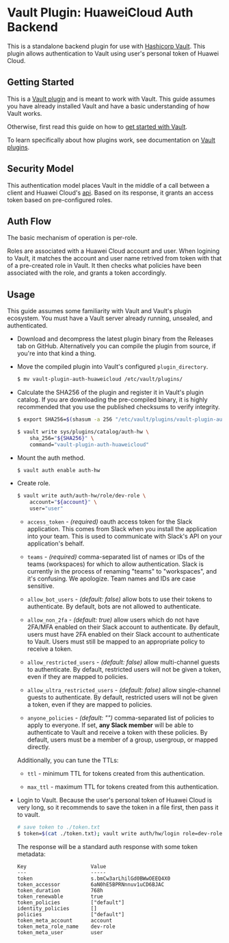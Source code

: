 # Vault Plugin: HuaweiCloud Auth Backend

This is a standalone backend plugin for use with [Hashicorp Vault](https://www.github.com/hashicorp/vault).
This plugin allows authentication to Vault using user's personal token of Huawei Cloud.

## Getting Started

This is a [Vault plugin](https://www.vaultproject.io/docs/internals/plugins.html)
and is meant to work with Vault. This guide assumes you have already installed Vault
and have a basic understanding of how Vault works.

Otherwise, first read this guide on how to [get started with Vault](https://www.vaultproject.io/intro/getting-started/install.html).

To learn specifically about how plugins work, see documentation on [Vault plugins](https://www.vaultproject.io/docs/internals/plugins.html).

## Security Model

This authentication model places Vault in the middle of a call between a client and Huawei Cloud's [api](https://support.huaweicloud.com/api-iam/iam_30_0004.html). Based on its response, it grants an access token based on pre-configured roles.

## Auth Flow

The basic mechanism of operation is per-role.

Roles are associated with a Huawei Cloud account and user. When logining to Vault, it matches the account and user name retrived from token with that of a pre-created role in Vault. It then checks what policies have been associated with the role, and grants a token accordingly.

## Usage

This guide assumes some familiarity with Vault and Vault's plugin
ecosystem. You must have a Vault server already running, unsealed, and
authenticated.

- Download and decompress the latest plugin binary from the Releases tab on
GitHub. Alternatively you can compile the plugin from source, if you're into
that kind a thing.

- Move the compiled plugin into Vault's configured `plugin_directory`.

  ```sh
  $ mv vault-plugin-auth-huaweicloud /etc/vault/plugins/
  ```

- Calculate the SHA256 of the plugin and register it in Vault's plugin catalog.
If you are downloading the pre-compiled binary, it is highly recommended that
you use the published checksums to verify integrity.

  ```sh
  $ export SHA256=$(shasum -a 256 "/etc/vault/plugins/vault-plugin-auth-huaweicloud" | cut -d' ' -f1)

  $ vault write sys/plugins/catalog/auth-hw \
      sha_256="${SHA256}" \
      command="vault-plugin-auth-huaweicloud"
  ```

- Mount the auth method.

  ```sh
  $ vault auth enable auth-hw
  ```

- Create role.

  ```sh
  $ vault write auth/auth-hw/role/dev-role \
      account="${account}" \
      user="user"
  ```

  - `access_token` - _(required)_ oauth access token for the Slack application.
    This comes from Slack when you install the application into your team.
    This is used to communicate with Slack's API on your application's behalf.

  - `teams` - _(required)_ comma-separated list of names or IDs of the teams
    (workspaces) for which to allow authentication. Slack is currently in the
    process of renaming "teams" to "workspaces", and it's confusing. We
    apologize. Team names and IDs are case sensitive.

  - `allow_bot_users` - _(default: false)_ allow bots to use their tokens to
    authenticate. By default, bots are not allowed to authenticate.

  - `allow_non_2fa` - _(default: true)_ allow users which do not have 2FA/MFA
    enabled on their Slack account to authenticate. By default, users must have
    2FA enabled on their Slack account to authenticate to Vault. Users must
    still be mapped to an appropriate policy to receive a token.

  - `allow_restricted_users` - _(default: false)_ allow multi-channel guests to
    authenticate. By default, restricted users will not be given a token, even
    if they are mapped to policies.

  - `allow_ultra_restricted_users` - _(default: false)_ allow single-channel
    guests to authenticate. By default, restricted users will not be given a
    token, even if they are mapped to policies.

  - `anyone_policies` - _(default: "")_ comma-separated list of policies to
    apply to everyone. If set, **any Slack member** will be able to authenticate
    to Vault and receive a token with these policies. By default, users must be
    a member of a group, usergroup, or mapped directly.

  Additionally, you can tune the TTLs:

  - `ttl` - minimum TTL for tokens created from this authentication.

  - `max_ttl` - maximum TTL for tokens created from this authentication.

- Login to Vault.
  Because the user's personal token of Huawei Cloud is very long, so it
  recommends to save the token in a file first, then pass it to vault.

  ```sh
  # save token to ./token.txt
  $ token=$(cat ./token.txt); vault write auth/hw/login role=dev-role token=$token
  ```

  The response will be a standard auth response with some token metadata:

  ```text
  Key                     Value
  ---                     -----
  token                   s.bmCw3arLhilGd0BWwOEEQ4X0
  token_accessor          6aN0hE5BPRNnnuv1uCD6BJAC
  token_duration          768h
  token_renewable         true
  token_policies          ["default"]
  identity_policies       []
  policies                ["default"]
  token_meta_account      account
  token_meta_role_name    dev-role
  token_meta_user         user
  ```
